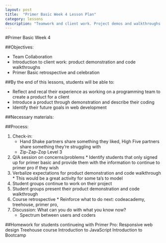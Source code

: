 ```yaml
---
layout: post
title:  "Primer Basic Week 4 Lesson Plan"
category: lessons
description: "Teamwork and client work. Project demos and walkthroughs. Retrospective & next steps."
---
```

#Primer Basic Week 4

##Objectives:
*	Team Collaboration
*	Introduction to client work: product demonstration and code walkthroughs
*	Primer Basic retrospective and celebration


##By the end of this lessons, students will be able to:
*	Reflect and recal their experience as working on a programming team  to create a product for a client
*	Introduce a product through demonstration and describe their coding
*	Identify their future goals in web development

##Necessary materials:

##Process:
1.	Check-in:
	*	Hand Shake partners share something they liked, High Five partners share something they’re struggling with
	*	Zip-Zap-Zop Level 3
2.	Q/A session on concerns/problems
		*	Identify students that only signed up for primer basic and provide them with the information to continue to primer pro if they wish
3.	Verbalize expectations for product demonstration and code walkthrough
		*	This would be a great activity for some ta’s to model
4.	Student groups continue to work on their project
5.	Student groups present their product demonstration and code walkthrough
6.	Course retrospective
		*	Reinforce what to do next: codeacademy, treehouse, primer pro,
7. 	Discussion: What can you do with what you know now?
	*	Spectrum between users and coders

##Homework for students continueing with Primer Pro:
Responsive web design Treehouse course
Introduction to JavaScript
Introduction to Bootcamp
